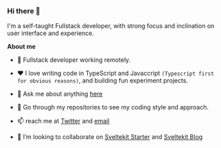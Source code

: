 ### Hi there 👋

I'm a self-taught Fullstack developer, with strong focus and inclination on user interface and experience.

**About me**

- 💼 Fullstack developer working remotely.

- ❤️ I love writing code in TypeScript and Javaccript `(Typescript first for obvious reasons)`, and building fun experiment projects.

- 💬 Ask me about anything [here](https://github.com/navneetsharmaui/navneetsharmaui/discussions)

- 🔭 Go through my repositories to see my coding style and approach.

- 📫 reach me at [Twitter](https://twitter.com/asnavneetsharma) and [email](mailto:navneetnnavneet1@gmail.com)

- 👯 I’m looking to collaborate on [Sveltekit Starter](https://github.com/navneetsharmaui/sveltekit-starter) and [Sveltekit Blog](https://github.com/navneetsharmaui/sveltekit-blog)
